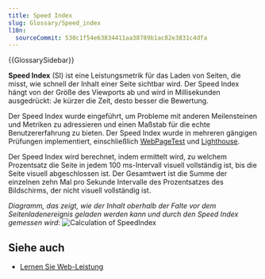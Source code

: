 ```yaml
---
title: Speed Index
slug: Glossary/Speed_index
l10n:
  sourceCommit: 530c1f54e63834411aa38789b1ac82e3831c4dfa
---
```


{{GlossarySidebar}}

**Speed Index** (SI) ist eine Leistungsmetrik für das Laden von Seiten, die misst, wie schnell der Inhalt einer Seite sichtbar wird. Der Speed Index hängt von der Größe des Viewports ab und wird in Millisekunden ausgedrückt: Je kürzer die Zeit, desto besser die Bewertung.

Der Speed Index wurde eingeführt, um Probleme mit anderen Meilensteinen und Metriken zu adressieren und einen Maßstab für die echte Benutzererfahrung zu bieten. Der Speed Index wurde in mehreren gängigen Prüfungen implementiert, einschließlich [WebPageTest](https://github.com/catchpoint/WebPageTest.docs/blob/main/src/metrics/SpeedIndex.md) und [Lighthouse](https://github.com/paulirish/speedline).

Der Speed Index wird berechnet, indem ermittelt wird, zu welchem Prozentsatz die Seite in jedem 100 ms-Intervall visuell vollständig ist, bis die Seite visuell abgeschlossen ist. Der Gesamtwert ist die Summe der einzelnen zehn Mal pro Sekunde Intervalle des Prozentsatzes des Bildschirms, der nicht visuell vollständig ist.

_Diagramm, das zeigt, wie der Inhalt oberhalb der Falte vor dem Seitenladenereignis geladen werden kann und durch den Speed Index gemessen wird_:
![Calculation of SpeedIndex](speedindex.png)

## Siehe auch

- [Lernen Sie Web-Leistung](/de/docs/Learn/Performance)
